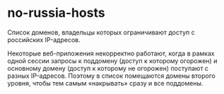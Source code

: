 # no-russia-hosts
Список доменов, владельцы которых ограничивают доступ с российских IP-адресов.

Некоторые веб-приложения некорректно работают, когда в рамках одной сессии запросы к поддомену (доступ к которому огорожен) и основному домену (доступ к которому не огорожен) поступают с разных IP-адресов. Поэтому в список помещаются домены второго уровня, чтобы тем самым «накрывать» сразу и все поддомены.